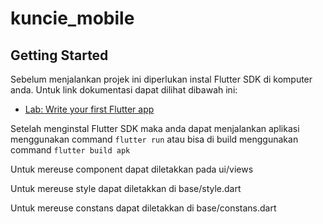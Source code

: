 
# kuncie_mobile

## Getting Started

Sebelum menjalankan projek ini diperlukan instal Flutter SDK di komputer anda. Untuk link dokumentasi dapat dilihat dibawah ini:

- [Lab: Write your first Flutter app](https://flutter.dev/docs/get-started/codelab)

Setelah menginstal Flutter SDK maka anda dapat menjalankan aplikasi menggunakan command `flutter run` atau bisa di build menggunakan command `flutter build apk`

Untuk mereuse component dapat diletakkan pada ui/views

Untuk mereuse style dapat diletakkan di base/style.dart

Untuk mereuse constans dapat diletakkan di base/constans.dart
